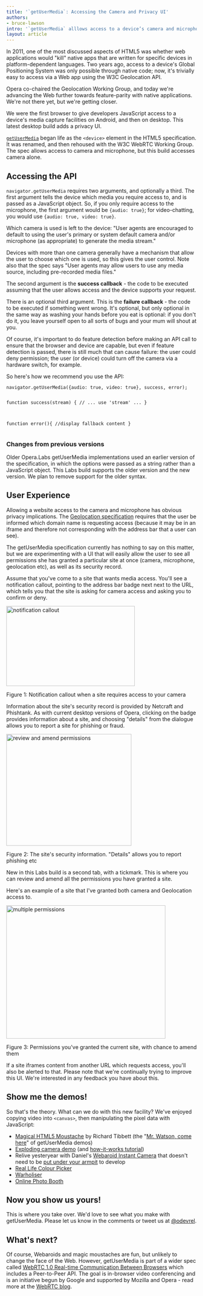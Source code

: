 ```yaml
---
title: '`getUserMedia`: Accessing the Camera and Privacy UI'
authors:
- bruce-lawson
intro: '`getUserMedia` alllows access to a device’s camera and microphone. This article shows how to access the camera and demonstrates a Privacy User Interface that Opera is experimenting with. Includes moustaches and exploding cameras.'
layout: article
---
```

<p>In 2011, one of the most discussed aspects of HTML5 was whether web applications would "kill" native apps that are written for specific devices in platform-dependent languages. Two years ago, access to a device's Global Positioning System was only possible through native code; now, it's trivially easy to access via a Web app using the W3C Geolocation API.</p>
<p>Opera co-chaired the Geolocation Working Group, and today we're advancing the Web further towards feature-parity with native applications. We're not there yet, but we're getting closer.</p>
<p>We were the first browser to   give developers JavaScript access to a device's media capture facilities on Android, and then on desktop. This latest desktop build adds a privacy UI.</p>
<p><a href="http://dev.w3.org/2011/webrtc/editor/getusermedia.html"><code>getUserMedia</code></a> began life as the <code>&lt;device&gt;</code> element in the HTML5 specification. It was renamed, and then rehoused with the W3C WebRTC Working Group. The spec allows access to camera and microphone, but this build accesses camera alone.</p>
<h2>Accessing the API</h2>
<p><code>navigator.getUserMedia</code> requires two arguments, and optionally a third. The first argument tells the device which media you require access to, and is passed as a JavaScript object. So, if you only require access to the microphone, the first argument would be <code>{audio: true}</code>; for video-chatting, you would use <code>{audio: true, video: true}</code>.</p>
<p>Which camera is used is left to the device: "User agents are encouraged to default to using the user's primary or system default camera and/or microphone (as appropriate) to generate the media stream."</p>

<p>Devices with more than one camera generally have  a mechanism that allow the user to choose which one is used, so this gives the user control. Note also that the spec says &quot;User agents may allow users to use any media source, including pre-recorded media files.&quot;</p>
<p>The second argument is the <b>success callback</b> - the code to be executed assuming that the user allows access and the device supports your request.</p>
<p>There is an optional third argument. This is the <b>failure callback</b> - the code to be executed if something went wrong. It's optional, but only optional in the same way as washing your hands before you eat is optional: if you don't do it, you leave yourself open to all sorts of bugs and your mum will shout at you.</p>
<p>Of course, it's important to do feature detection before making an API call to ensure that the browser and device are capable, but even if feature detection is passed, there is still much that can cause failure: the user could deny permission; the user (or device) could turn off the camera via a hardware switch, for example.</p>
<p>So here's how we recommend you use the API:</p>
<pre>
<code>navigator.getUserMedia({audio: true, video: true}, success, error);

 function success(stream) {
  // ... use 'stream' ...
  }

  function error(){
  //display fallback content
  }
</code>
</pre>

<h3>Changes from previous versions</h3>
<p>Older Opera.Labs getUserMedia implementations used an earlier version of the specification, in which the options were passed as a string rather than a JavaScript object. This Labs build supports the older version and the new version. We plan to remove support for the older syntax.</p>

<h2>User Experience</h2>
<p>Allowing a website access to the camera and microphone has obvious privacy implications. The <a href="http://dev.w3.org/geo/api/spec-source.html#security">Geolocation specification</a> requires that the user be informed which domain name is requesting access (because it may be in an iframe and therefore not corresponding with the address bar that a user can see).</p>
<p>The getUserMedia specification currently has nothing to say on this matter, but we are experimenting with a UI that will easily allow the user to see all permissions she has granted a particular site at once (camera, microphone, geolocation etc), as well as its security record.</p>
<p>Assume that you've come to a site that wants media access. You'll see a notification callout, pointing to the address bar badge next  next to the URL, which tells you that the site is asking for camera access and asking you to confirm or deny.</p>
<p><img src="gum1c.gif" alt="notification callout" width="340" height="212" /></p>
<p class="caption">Figure 1: Notification callout when a site requires access to your camera</p>
<p>Information about the site's security record is provided by Netcraft and Phishtank. As with current desktop versions of Opera, clicking on the badge provides information about a site, and choosing &quot;details&quot; from the dialogue allows you to report a site for phishing or fraud.</p>

<p><img src="gum2c.gif" alt="review and amend permissions" width="331" height="296" /></p>
<p class="caption">Figure 2: The site's security information. &quot;Details&quot; allows you to report phishing etc</p>
<p>New in this Labs build is a second tab, with a tickmark. This is where you can  review and amend all the permissions you have granted a site.</p>
<p> Here's an example of a site that I've granted both camera and Geolocation access to.</p>
<p><img src="gum3c.gif" alt="multiple permissions" width="421" height="353" /></p><p class="caption">Figure 3: Permissions you've granted the current site, with chance to amend them</p>
<p>If a site iframes content from another URL which requests access, you'll also be alerted to that. Please note that we're continually trying to improve this UI. We're interested in any feedback you have about this.</p>

<h2>Show me the demos!</h2>
<p>So that's the theory. What can we do with this new facility? We've enjoyed copying video into <code>&lt;canvas&gt;</code>, then manipulating the pixel data with JavaScript:</p>
<ul>
<li><a href="http://people.opera.com/brucel/articles/magic-html5-moustache.html">Magical HTML5 Moustache</a> by Richard Tibbett (the &quot;<a href="http://www.wired.com/thisdayintech/2011/03/0310bell-invents-telephone-mr-watson-come-here/">Mr. Watson, come here</a>&quot; of getUserMedia demos)</li>
<li><a href="http://people.opera.com/danield/html5/explode/">Exploding camera demo</a> (and <a href="http://dev.opera.com/articles/view/playing-with-html5-video-and-getusermedia-support/">how-it-works tutorial</a>)</li>
<li>Relive yesteryear with Daniel's <a href="http://people.opera.com/danield/webapps/instant-camera/">Webaroid Instant Camera</a> that doesn't need to be <a href="http://www.reddit.com/r/IAmA/comments/l63y6/iama_polaroid_expert_polaroid_camera_collector_ama/c2q3ao5">put under your armpit</a> to develop</li>
<li><a href="http://people.opera.com/shwetankd/external/demos/rlcp/rlcolorpicker.htm">Real Life Colour Picker</a></li>
<li><a href="http://people.opera.com/shwetankd/external/demos/warholiser/warholiser.htm">Warholiser</a></li>
<li><a href="http://miketaylr.com/photobooth/">Online Photo Booth</a></li>
</ul>

<h2>Now you show us yours!</h2>
<p>This is where you take over. We'd love to see what you make with getUserMedia. Please let us know in the comments or tweet us at <a href="http://twitter.com/odevrel">@odevrel</a>.</p>

<h2>What's next?</h2>
<p>Of course, Webaroids and magic moustaches are fun, but unlikely to change the face of the Web. However, getUserMedia is part of a wider  spec called <a href="http://www.w3.org/TR/webrtc/">WebRTC 1.0 Real-time Communication Between Browsers</a> which includes a Peer-to-Peer API. The goal is  in-browser video conferencing and is an initiative begun by Google and supported by Mozilla and Opera - read more at the <a href="http://www.webrtc.org/blog">WebRTC blog</a>.</p>
